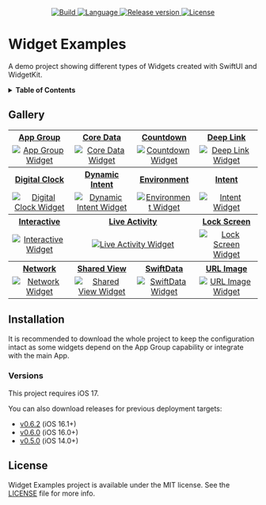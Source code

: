 <p align="center">
  <a href="https://github.com/pawello2222/WidgetExamples/actions?query=branch%3Amain">
    <img src="https://img.shields.io/github/actions/workflow/status/pawello2222/WidgetExamples/ci.yml?logo=github" alt="Build">
  </a>
  <a href="https://github.com/pawello2222/WidgetExamples">
    <img src="https://img.shields.io/badge/language-swift-orange.svg" alt="Language">
  </a>
  <a href="https://github.com/pawello2222/WidgetExamples/releases">
    <img src="https://img.shields.io/github/v/release/pawello2222/WidgetExamples" alt="Release version">
  </a>
  <a href="https://github.com/pawello2222/WidgetExamples/blob/main/LICENSE.md">
    <img src="https://img.shields.io/github/license/pawello2222/WidgetExamples" alt="License">
  </a>
</p>

# Widget Examples

A demo project showing different types of Widgets created with SwiftUI and WidgetKit.

<details>
  <summary>
    <b>Table of Contents</b>
  </summary>

  1. [Gallery](#gallery)
  2. [Installation](#installation)
  3. [License](#license)

</details>

## Gallery <a name="gallery"></a>

<table>
  <tr>
    <th align="center" width="25%">
      <a href="./Widgets/AppGroupWidget">App Group</a>
    </th>
    <th align="center" width="25%">
      <a href="./Widgets/CoreDataWidget">Core Data</a>
    </th>
    <th align="center" width="25%">
      <a href="./Widgets/CountdownWidget">Countdown</a>
    </th>
    <th align="center" width="25%">
      <a href="./Widgets/DeepLinkWidget">Deep Link</a>
    </th>
  </tr>
  <tr>
    <td align="center">
      <a href="./Widgets/AppGroupWidget">
        <img src="./Resources/Screenshots/AppGroupWidget.png" alt="App Group Widget">
      </a>
    </td>
    <td align="center">
      <a href="./Widgets/CoreDataWidget">
        <img src="./Resources/Screenshots/CoreDataWidget.png" alt="Core Data Widget">
      </a>
    </td>
    <td align="center">
      <a href="./Widgets/CountdownWidget">
        <img src="./Resources/Screenshots/CountdownWidget.png" alt="Countdown Widget">
      </a>
    </td>
    <td align="center">
      <a href="./Widgets/DeepLinkWidget">
        <img src="./Resources/Screenshots/DeepLinkWidget.png" alt="Deep Link Widget">
      </a>
    </td>
  </tr>
  <tr>
    <th align="center">
      <a href="./Widgets/DigitalClockWidget">Digital Clock</a>
    </th>
    <th align="center">
      <a href="./Widgets/DynamicIntentWidget">Dynamic Intent</a>
    </th>
    <th align="center">
      <a href="./Widgets/EnvironmentWidget">Environment</a>
    </th>
    <th align="center">
      <a href="./Widgets/IntentWidget">Intent</a>
    </th>
  </tr>
  <tr>
    <td align="center">
      <a href="./Widgets/DigitalClockWidget">
        <img src="./Resources/Screenshots/DigitalClockWidget.png" alt="Digital Clock Widget">
      </a>
    </td>
    <td align="center">
      <a href="./Widgets/DynamicIntentWidget">
        <img src="./Resources/Screenshots/DynamicIntentWidget.png" alt="Dynamic Intent Widget">
      </a>
    </td>
    <td align="center">
      <a href="./Widgets/EnvironmentWidget">
        <img src="./Resources/Screenshots/EnvironmentWidget.png" alt="Environment Widget">
      </a>
    </td>
    <td align="center">
      <a href="./Widgets/IntentWidget">
        <img src="./Resources/Screenshots/IntentWidget.png" alt="Intent Widget">
      </a>
    </td>
  </tr>
  <tr>
    <th align="center">
      <a href="./Widgets/InteractiveWidget">Interactive</a>
    </th>
    <th align="center" colspan="2">
      <a href="./Widgets/LiveActivityWidget">Live Activity</a>
    </th>
    <th align="center">
      <a href="./Widgets/LockScreenWidget">Lock Screen</a>
    </th>
  </tr>
  <tr>
    <td align="center">
      <a href="./Widgets/InteractiveWidget">
        <img src="./Resources/Screenshots/InteractiveWidget.png" alt="Interactive Widget">
      </a>
    </td>
    <td align="center" colspan="2">
      <a href="./Widgets/LiveActivityWidget">
        <img src="./Resources/Screenshots/LiveActivityWidget.png" alt="Live Activity Widget">
      </a>
    </td>
    <td align="center">
      <a href="./Widgets/LockScreenWidget">
        <img src="./Resources/Screenshots/LockScreenWidget.png" alt="Lock Screen Widget">
      </a>
    </td>
  </tr>
    <tr>
    <th align="center">
      <a href="./Widgets/NetworkWidget">Network</a>
    </th>
    <th align="center">
      <a href="./Widgets/SharedViewWidget">Shared View</a>
    </th>
    <th align="center">
      <a href="./Widgets/SwiftDataWidget">SwiftData</a>
    </th>
    <th align="center">
      <a href="./Widgets/URLImageWidget">URL Image</a>
    </th>
  </tr>
  <tr>
    <td align="center">
      <a href="./Widgets/NetworkWidget">
        <img src="./Resources/Screenshots/NetworkWidget.png" alt="Network Widget">
      </a>
    </td>
    <td align="center">
      <a href="./Widgets/SharedViewWidget">
        <img src="./Resources/Screenshots/SharedViewWidget.png" alt="Shared View Widget">
      </a>
    </td>
    <td align="center">
      <a href="./Widgets/SwiftDataWidget">
        <img src="./Resources/Screenshots/SwiftDataWidget.png" alt="SwiftData Widget">
      </a>
    </td>
    <td align="center">
      <a href="./Widgets/URLImageWidget">
        <img src="./Resources/Screenshots/URLImageWidget.png" alt="URL Image Widget">
      </a>
    </td>
  </tr>
</table>

## Installation <a name="installation"></a>

It is recommended to download the whole project to keep the configuration intact as some widgets depend on the App Group capability or integrate with the main App.


### Versions

This project requires iOS 17.

You can also download releases for previous deployment targets:
- [v0.6.2](https://github.com/pawello2222/WidgetExamples/releases/tag/0.6.2) (iOS 16.1+)
- [v0.6.0](https://github.com/pawello2222/WidgetExamples/releases/tag/0.6.0) (iOS 16.0+)
- [v0.5.0](https://github.com/pawello2222/WidgetExamples/releases/tag/0.5.0) (iOS 14.0+)

## License <a name="license"></a>

Widget Examples project is available under the MIT license. See the [LICENSE](./LICENSE.md) file for more info.
